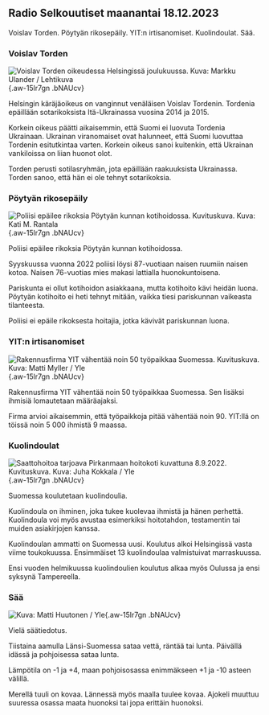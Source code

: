 ## Radio Selkouutiset maanantai 18.12.2023

Voislav Torden. Pöytyän rikosepäily. YIT:n irtisanomiset. Kuolindoulat. Sää.

### Voislav Torden

![Voislav Torden oikeudessa Helsingissä joulukuussa. Kuva: Markku Ulander / Lehtikuva](https://images.cdn.yle.fi/image/upload/c_crop,h_2880,w_5120,x_0,y_221/ar_1.7777777777777777,c_fill,g_faces,h_675,w_1200/dpr_1.0/q_auto:eco/f_auto/fl_lossy/v1702900622/39-12171606580332487c1e){.aw-15lr7gn .bNAUcv}

Helsingin käräjäoikeus on vanginnut venäläisen Voislav Tordenin. Tordenia epäillään sotarikoksista Itä-Ukrainassa vuosina 2014 ja 2015.

Korkein oikeus päätti aikaisemmin, että Suomi ei luovuta Tordenia Ukrainaan. Ukrainan viranomaiset ovat halunneet, että Suomi luovuttaa Tordenin esitutkintaa varten. Korkein oikeus sanoi kuitenkin, että Ukrainan vankiloissa on liian huonot olot.

Torden perusti sotilasryhmän, jota epäillään raakuuksista Ukrainassa. Torden sanoo, että hän ei ole tehnyt sotarikoksia.

### Pöytyän rikosepäily

![Poliisi epäilee rikoksia Pöytyän kunnan kotihoidossa. Kuvituskuva. Kuva: Kati M. Rantala](https://images.cdn.yle.fi/image/upload/c_crop,h_2265,w_4028,x_3,y_0/ar_1.7777777777777777,c_fill,g_faces,h_675,w_1200/dpr_1.0/q_auto:eco/f_auto/fl_lossy/v1697011663/39-11844756526475b78c4c){.aw-15lr7gn .bNAUcv}

Poliisi epäilee rikoksia Pöytyän kunnan kotihoidossa.

Syyskuussa vuonna 2022 poliisi löysi 87-vuotiaan naisen ruumiin naisen kotoa. Naisen 76-vuotias mies makasi lattialla huonokuntoisena.

Pariskunta ei ollut kotihoidon asiakkaana, mutta kotihoito kävi heidän luona. Pöytyän kotihoito ei heti tehnyt mitään, vaikka tiesi pariskunnan vaikeasta tilanteesta.

Poliisi ei epäile rikoksesta hoitajia, jotka kävivät pariskunnan luona.

### YIT:n irtisanomiset

![Rakennusfirma YIT vähentää noin 50 työpaikkaa Suomessa. Kuvituskuva. Kuva: Matti Myller / Yle](https://images.cdn.yle.fi/image/upload/c_crop,h_3284,w_5839,x_0,y_183/ar_1.7777777777777777,c_fill,g_faces,h_675,w_1200/dpr_1.0/q_auto:eco/f_auto/fl_lossy/v1684497754/39-1116274646761f123a4f){.aw-15lr7gn .bNAUcv}

Rakennusfirma YIT vähentää noin 50 työpaikkaa Suomessa. Sen lisäksi ihmisiä lomautetaan määräajaksi.

Firma arvioi aikaisemmin, että työpaikkoja pitää vähentää noin 90. YIT:llä on töissä noin 5 000 ihmistä 9 maassa.

### Kuolindoulat

![Saattohoitoa tarjoava Pirkanmaan hoitokoti kuvattuna 8.9.2022. Kuvituskuva. Kuva: Juha Kokkala / Yle](https://images.cdn.yle.fi/image/upload/c_crop,h_2258,w_4029,x_0,y_0/ar_1.7777777777777777,c_fill,g_faces,h_675,w_1200/dpr_1.0/q_auto:eco/f_auto/fl_lossy/v1662632933/39-10048756319c22aa9914){.aw-15lr7gn .bNAUcv}

Suomessa koulutetaan kuolindoulia.

Kuolindoula on ihminen, joka tukee kuolevaa ihmistä ja hänen perhettä. Kuolindoula voi myös avustaa esimerkiksi hoitotahdon, testamentin tai muiden asiakirjojen kanssa.

Kuolindoulan ammatti on Suomessa uusi. Koulutus alkoi Helsingissä vasta viime toukokuussa. Ensimmäiset 13 kuolindoulaa valmistuivat marraskuussa.

Ensi vuoden helmikuussa kuolindoulien koulutus alkaa myös Oulussa ja ensi syksynä Tampereella.

### Sää

![ Kuva: Matti Huutonen / Yle](https://images.cdn.yle.fi/image/upload/c_crop,h_1080,w_1919,x_0,y_0/ar_1.7777777777777777,c_fill,g_faces,h_675,w_1200/dpr_1.0/q_auto:eco/f_auto/fl_lossy/v1702910464/39-1217359658059dced559){.aw-15lr7gn .bNAUcv}

Vielä säätiedotus.

Tiistaina aamulla Länsi-Suomessa sataa vettä, räntää tai lunta. Päivällä idässä ja pohjoisessa sataa lunta.

Lämpötila on -1 ja +4, maan pohjoisosassa enimmäkseen +1 ja -10 asteen välillä.

Merellä tuuli on kovaa. Lännessä myös maalla tuulee kovaa. Ajokeli muuttuu suuressa osassa maata huonoksi tai jopa erittäin huonoksi.

